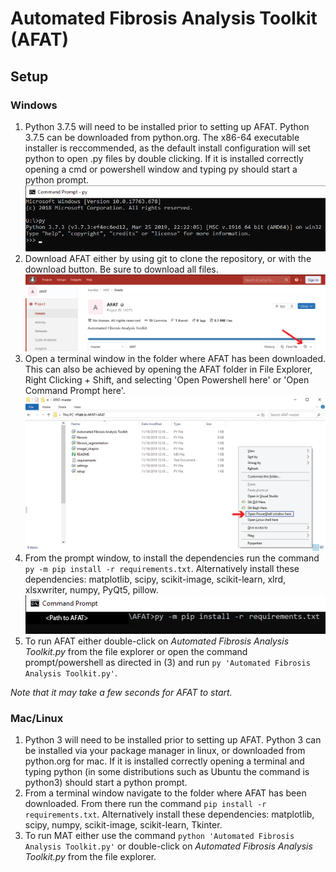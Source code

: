 # Automated Fibrosis Analysis Toolkit (AFAT)
## Setup
### Windows
1. Python 3.7.5 will need to be installed prior to setting up AFAT. Python 3.7.5 can be 
    downloaded from python.org. The x86-64 executable installer is reccommended,
    as the default install configuration will set python to open .py files by 
    double clicking. If it is installed correctly opening a cmd or powershell 
    window and typing py should start a python prompt.
    ![](./images/command_prompt_py.png)
2. Download AFAT either by using git to clone the repository, or with the download button.
    Be sure to download all files.
    ![](./images/website_download.png)
3. Open a terminal window in the folder where AFAT has been downloaded.
    This can also be achieved by opening the AFAT folder in File Explorer,
    Right Clicking + Shift, and selecting 'Open Powershell here' or 'Open 
    Command Prompt here'.
    ![](./images/file_explorer_open_cmd.png)
4.  From the prompt window, to install the dependencies run the command 
    `py -m pip install -r requirements.txt`. Alternatively install these 
    dependencies: matplotlib, scipy, scikit-image, scikit-learn, xlrd, xlsxwriter,
    numpy, PyQt5, pillow.
    ![](./images/command_prompt_install.png)
5. To run AFAT either double-click on *Automated Fibrosis Analysis Toolkit.py* from
    the file explorer or open the command prompt/powershell as directed in (3) and
    run `py 'Automated Fibrosis Analysis Toolkit.py'`.

*Note that it may take a few seconds for AFAT to start.*

### Mac/Linux
1. Python 3 will need to be installed prior to setting up AFAT. Python 3 can be 
    installed via your package manager in linux, or downloaded from python.org for mac.
    If it is installed correctly opening a terminal and typing python (in some 
    distributions such as Ubuntu the command is python3) should start a python prompt.
2. From a terminal window navigate to the folder where AFAT has been downloaded. 
    From there run the command `pip install -r requirements.txt`. Alternatively 
    install these dependencies: matplotlib, scipy, numpy, scikit-image, scikit-learn,
    Tkinter.
3. To run MAT either use the command `python 'Automated Fibrosis Analysis Toolkit.py'` or
    double-click on *Automated Fibrosis Analysis Toolkit.py* from the file explorer.
